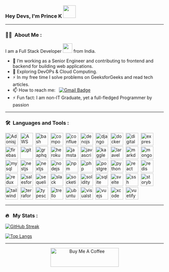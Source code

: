 <!--
<p align="center">
<a href="https://www.linkedin.com/in/username"><img src="https://img.shields.io/badge/LinkedIn-blue?style=for-the-badge&logo=linkedin&logoColor=white" alt="LinkedIn Badge"></a>
</p>
<p align="center"><img src="https://komarev.com/ghpvc/?username=princephpdev&style=flat-square&color=blue" alt=""></p>
-->

### Hey Devs, I'm Prince K <img src="https://media.giphy.com/media/hvRJCLFzcasrR4ia7z/giphy.gif" width="40">

---

### :man_technologist: &nbsp;About Me :

I am a Full Stack Developer <img src="https://media.giphy.com/media/WUlplcMpOCEmTGBtBW/giphy.gif" width="30"> from India.

- 🔭 I’m working as a Senior Engineer and contributing to frontend and backend for building web applications.
- 🌱 Exploring DevOPs & Cloud Computing.
- ⚡ In my free time I solve problems on GeeksforGeeks and read tech articles.
- 📫 How to reach me: &nbsp; [![Gmail Badge](https://img.shields.io/badge/-princephpdev-red?style=flat&logo=Gmail&logoColor=white)](mailto:princephpdev@gmail.com)
- ⚡ Fun fact: I am non-IT Graduate, yet a full-fledged Programmer by passion

---

### 🛠 &nbsp;Languages and Tools :

<p>
<img src="https://cdn.jsdelivr.net/gh/devicons/devicon/icons/adonisjs/adonisjs-original.svg" title="Adonisjs" alt="Adonisjs" width="40" height="40"/>&nbsp;
<img src="https://cdn.jsdelivr.net/gh/devicons/devicon/icons/amazonwebservices/amazonwebservices-original.svg" title="AWS" alt="AWS" width="40" height="40"/>&nbsp;
<img src="https://cdn.jsdelivr.net/gh/devicons/devicon/icons/bash/bash-original.svg" title="bash" alt="bash" width="40" height="40"/>&nbsp;
<img src="https://cdn.jsdelivr.net/gh/devicons/devicon/icons/composer/composer-original.svg" title="composer" alt="composer" width="40" height="40"/>&nbsp;
<img src="https://cdn.jsdelivr.net/gh/devicons/devicon/icons/confluence/confluence-original.svg" title="confluence" alt="confluence" width="40" height="40"/>&nbsp;
<img src="https://cdn.jsdelivr.net/gh/devicons/devicon/icons/denojs/denojs-original.svg" title="denojs" alt="denojs" width="40" height="40"/>&nbsp;
<img src="https://cdn.jsdelivr.net/gh/devicons/devicon/icons/django/django-plain.svg" title="django" alt="django" width="40" height="40"/>&nbsp;
<img src="https://cdn.jsdelivr.net/gh/devicons/devicon/icons/docker/docker-original.svg" title="docker" alt="docker" width="40" height="40"/>&nbsp;
<img src="https://cdn.jsdelivr.net/gh/devicons/devicon/icons/digitalocean/digitalocean-original.svg" title="digitalocean" alt="digitalocean" width="40" height="40"/>&nbsp;          
<img src="https://cdn.jsdelivr.net/gh/devicons/devicon/icons/express/express-original.svg" title="express" alt="express" width="40" height="40"/>&nbsp;     
<img src="https://cdn.jsdelivr.net/gh/devicons/devicon/icons/firebase/firebase-plain.svg" title="firebase" alt="firebase" width="40" height="40"/>&nbsp;
<img src="https://cdn.jsdelivr.net/gh/devicons/devicon/icons/git/git-original.svg" title="git" alt="git" width="40" height="40"/>&nbsp;
<img src="https://cdn.jsdelivr.net/gh/devicons/devicon/icons/graphql/graphql-plain.svg" title="graphql" alt="graphql" width="40" height="40"/>&nbsp;   
<img src="https://cdn.jsdelivr.net/gh/devicons/devicon/icons/heroku/heroku-original.svg" title="heroku" alt="heroku" width="40" height="40"/>&nbsp;
<img src="https://cdn.jsdelivr.net/gh/devicons/devicon/icons/jamstack/jamstack-original.svg" title="jamstack" alt="jamstack" width="40" height="40"/>&nbsp;
<img src="https://cdn.jsdelivr.net/gh/devicons/devicon/icons/javascript/javascript-original.svg" title="javascript" alt="javascript" width="40" height="40"/>&nbsp;
<img src="https://cdn.jsdelivr.net/gh/devicons/devicon/icons/kaggle/kaggle-original.svg" title="kaggle" alt="kaggle" width="40" height="40"/>&nbsp;         
<img src="https://cdn.jsdelivr.net/gh/devicons/devicon/icons/laravel/laravel-plain.svg" title="laravel" alt="laravel" width="40" height="40"/>&nbsp;      
<img src="https://cdn.jsdelivr.net/gh/devicons/devicon/icons/markdown/markdown-original.svg" title="markdown" alt="markdown" width="40" height="40"/>&nbsp; 
<img src="https://cdn.jsdelivr.net/gh/devicons/devicon/icons/mongodb/mongodb-original.svg" title="mongodb" alt="mongodb" width="40" height="40"/>&nbsp;
<img src="https://cdn.jsdelivr.net/gh/devicons/devicon/icons/mysql/mysql-original.svg" title="mysql" alt="mysql" width="40" height="40"/>&nbsp;
<img src="https://cdn.jsdelivr.net/gh/devicons/devicon/icons/nestjs/nestjs-plain.svg" title="nestjs" alt="nestjs" width="40" height="40"/>&nbsp;
<img src="https://cdn.jsdelivr.net/gh/devicons/devicon/icons/nextjs/nextjs-original.svg" title="nextjs" alt="nextjs" width="40" height="40"/>&nbsp;
<img src="https://cdn.jsdelivr.net/gh/devicons/devicon/icons/nodejs/nodejs-original.svg" title="nodejs" alt="nodejs" width="40" height="40"/>&nbsp;
<img src="https://cdn.jsdelivr.net/gh/devicons/devicon/icons/npm/npm-original-wordmark.svg" title="npm" alt="npm" width="40" height="40"/>&nbsp;
<img src="https://cdn.jsdelivr.net/gh/devicons/devicon/icons/php/php-original.svg" title="php" alt="php" width="40" height="40" />&nbsp;
<img src="https://cdn.jsdelivr.net/gh/devicons/devicon/icons/postgresql/postgresql-original.svg" title="postgresql" alt="postgresql" width="40" height="40" />&nbsp;
<img src="https://cdn.jsdelivr.net/gh/devicons/devicon/icons/python/python-original.svg" title="python" alt="python" width="40" height="40" />&nbsp;
<img src="https://cdn.jsdelivr.net/gh/devicons/devicon/icons/react/react-original.svg" title="react" alt="react" width="40" height="40" />&nbsp;
<img src="https://cdn.jsdelivr.net/gh/devicons/devicon/icons/redis/redis-original.svg" title="redis" alt="redis" width="40" height="40" />&nbsp;
<img src="https://cdn.jsdelivr.net/gh/devicons/devicon/icons/redux/redux-original.svg" title="redux" alt="redux" width="40" height="40" />&nbsp;
<img src="https://cdn.jsdelivr.net/gh/devicons/devicon/icons/salesforce/salesforce-original.svg" title="salesforce" alt="salesforce" width="40" height="40" />&nbsp;
<img src="https://cdn.jsdelivr.net/gh/devicons/devicon/icons/sequelize/sequelize-original.svg" title="sequelize" alt="sequelize" width="40" height="40" />&nbsp;
<img src="https://cdn.jsdelivr.net/gh/devicons/devicon/icons/slack/slack-original.svg" title="slack" alt="slack" width="40" height="40" />&nbsp;
<img src="https://cdn.jsdelivr.net/gh/devicons/devicon/icons/socketio/socketio-original.svg" title="socketio" alt="socketio" width="40" height="40" />&nbsp;
<img src="https://cdn.jsdelivr.net/gh/devicons/devicon/icons/solidity/solidity-original.svg" title="solidity" alt="solidity" width="40" height="40" />&nbsp;
<img src="https://cdn.jsdelivr.net/gh/devicons/devicon/icons/sqlite/sqlite-original.svg" title="sqlite" alt="sqlite" width="40" height="40" />&nbsp;
<img src="https://cdn.jsdelivr.net/gh/devicons/devicon/icons/svelte/svelte-original.svg" title="svelte" alt="svelte" width="40" height="40" />&nbsp;
<img src="https://cdn.jsdelivr.net/gh/devicons/devicon/icons/ssh/ssh-original-wordmark.svg" title="ssh" alt="ssh" width="40" height="40" />&nbsp;
<img src="https://cdn.jsdelivr.net/gh/devicons/devicon/icons/storybook/storybook-plain.svg" title="storybook" alt="storybook" width="40" height="40" />&nbsp;
<img src="https://cdn.jsdelivr.net/gh/devicons/devicon/icons/tailwindcss/tailwindcss-plain.svg" title="tailwindcss" alt="tailwindcss" width="40" height="40" />&nbsp;
<img src="https://cdn.jsdelivr.net/gh/devicons/devicon/icons/terraform/terraform-original.svg" title="terraform" alt="terraform" width="40" height="40" />&nbsp;
<img src="https://cdn.jsdelivr.net/gh/devicons/devicon/icons/typescript/typescript-original.svg" title="typescript" alt="typescript" width="40" height="40" />&nbsp;
<img src="https://cdn.jsdelivr.net/gh/devicons/devicon/icons/trello/trello-plain.svg" title="trello" alt="trello" width="40" height="40" />&nbsp;
<img src="https://cdn.jsdelivr.net/gh/devicons/devicon/icons/ubuntu/ubuntu-plain.svg" title="ubuntu" alt="ubuntu" width="40" height="40" />&nbsp;
<img src="https://cdn.jsdelivr.net/gh/devicons/devicon/icons/visualstudio/visualstudio-plain.svg" title="visualstudio" alt="visualstudio" width="40" height="40" />&nbsp;
<img src="https://cdn.jsdelivr.net/gh/devicons/devicon/icons/vuejs/vuejs-original.svg" title="vuejs" alt="vuejs" width="40" height="40" />&nbsp;
<img src="https://cdn.jsdelivr.net/gh/devicons/devicon/icons/xcode/xcode-original.svg" title="xcode" alt="xcode" width="40" height="40" />&nbsp;
<img src="https://cdn.jsdelivr.net/gh/devicons/devicon/icons/vuetify/vuetify-original.svg" title="vuetify" alt="vuetify" width="40" height="40" />&nbsp;
</p>

---

### 🔥 &nbsp; My Stats :
[![GitHub Streak](https://github-readme-streak-stats.herokuapp.com?user=princephpdev&theme=swift)](https://git.io/streak-stats)

[![Top Langs](https://github-readme-stats.vercel.app/api/top-langs/?username=princephpdev&layout=compact&theme=swift)](https://github.com/anuraghazra/github-readme-stats)

---

<p align="center"><a href="https://www.buymeacoffee.com/princek" target="_blank"><img src="https://cdn.buymeacoffee.com/buttons/v2/default-yellow.png" alt="Buy Me A Coffee" style="height: 60px !important;width: 217px !important;" ></a></p>

